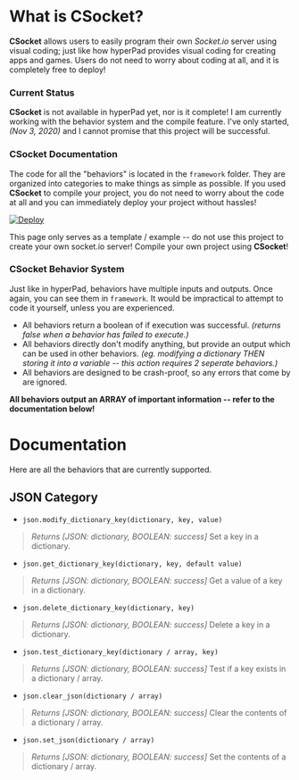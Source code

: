 # What is CSocket?
**CSocket** allows users to easily program their own *Socket.io* server using visual coding; just like how hyperPad provides visual coding for creating apps and games. Users do not need to worry about coding at all, and it is completely free to deploy!

### Current Status
**CSocket** is not available in hyperPad yet, nor is it complete! I am currently working with the behavior system and the compile feature. I've only started, *(Nov 3, 2020)* and I cannot promise that this project will be successful.

### CSocket Documentation

The code for all the "behaviors" is located in the `framework` folder. They are organized into categories to make things as simple as possible. If you used **CSocket** to compile your project, you do not need to worry about the code at all and you can immediately deploy your project without hassles!

[![Deploy](https://www.herokucdn.com/deploy/button.png)](https://heroku.com/deploy?template=https://github.com/RXCodes/CSocket/)

This page only serves as a template / example -- do not use this project to create your own socket.io server! Compile your own project using **CSocket**!

### CSocket Behavior System
Just like in hyperPad, behaviors have multiple inputs and outputs. Once again, you can see them in `framework`. It would be impractical to attempt to code it yourself, unless you are experienced.

- All behaviors return a boolean of if execution was successful. *(returns false when a behavior has failed to execute.)*
- All behaviors directly don't modify anything, but provide an output which can be used in other behaviors. *(eg. modifying a dictionary THEN storing it into a variable -- this action requires 2 seperate behaviors.)*
- All behaviors are designed to be crash-proof, so any errors that come by are ignored.

**All behaviors output an ARRAY of important information -- refer to the documentation below!**
# Documentation
Here are all the behaviors that are currently supported.

## JSON Category
- `json.modify_dictionary_key(dictionary, key, value)`
> _Returns [JSON: dictionary, BOOLEAN: success]_
> Set a key in a dictionary.
- `json.get_dictionary_key(dictionary, key, default value)`
> _Returns [JSON: dictionary, BOOLEAN: success]_
> Get a value of a key in a dictionary.
- `json.delete_dictionary_key(dictionary, key)`
> _Returns [JSON: dictionary, BOOLEAN: success]_
> Delete a key in a dictionary.
- `json.test_dictionary_key(dictionary / array, key)`
> _Returns [JSON: dictionary, BOOLEAN: success]_
> Test if a key exists in a dictionary / array.
- `json.clear_json(dictionary / array)`
> _Returns [JSON: dictionary, BOOLEAN: success]_
> Clear the contents of a dictionary / array.
- `json.set_json(dictionary / array)`
> _Returns [JSON: dictionary, BOOLEAN: success]_
> Set the contents of a dictionary / array.
